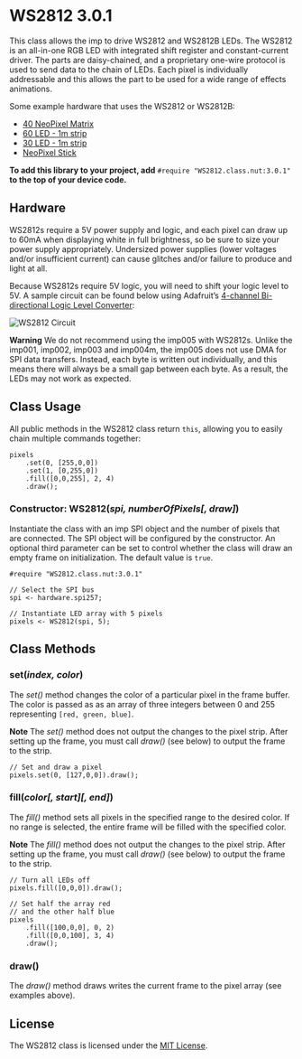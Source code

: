 # WS2812 3.0.1

This class allows the imp to drive WS2812 and WS2812B LEDs. The WS2812 is an all-in-one RGB LED with integrated shift register and constant-current driver. The parts are daisy-chained, and a proprietary one-wire protocol is used to send data to the chain of LEDs. Each pixel is individually addressable and this allows the part to be used for a wide range of effects animations.

Some example hardware that uses the WS2812 or WS2812B:

* [40 NeoPixel Matrix](http://www.adafruit.com/products/1430)
* [60 LED - 1m strip](http://www.adafruit.com/products/1138)
* [30 LED - 1m strip](http://www.adafruit.com/products/1376)
* [NeoPixel Stick](http://www.adafruit.com/products/1426)

**To add this library to your project, add** `#require "WS2812.class.nut:3.0.1"` **to the top of your device code.**

## Hardware

WS2812s require a 5V power supply and logic, and each pixel can draw up to 60mA when displaying white in full brightness, so be sure to size your power supply appropriately. Undersized power supplies (lower voltages and/or insufficient current) can cause glitches and/or failure to produce and light at all.

Because WS2812s require 5V logic, you will need to shift your logic level to 5V. A sample circuit can be found below using Adafruit’s [4-channel Bi-directional Logic Level Converter](http://www.adafruit.com/products/757):

![WS2812 Circuit](./circuit.png)

**Warning** We do not recommend using the imp005 with WS2812s. Unlike the imp001, imp002, imp003 and imp004m, the imp005 does not use DMA for SPI data transfers. Instead, each byte is written out individually, and this means there will always be a small gap between each byte. As a result, the LEDs may not work as expected.

## Class Usage

All public methods in the WS2812 class return `this`, allowing you to easily chain multiple commands together:

```squirrel
pixels
    .set(0, [255,0,0])
    .set(1, [0,255,0])
    .fill([0,0,255], 2, 4)
    .draw();
```

### Constructor: WS2812(*spi, numberOfPixels[, draw]*)

Instantiate the class with an imp SPI object and the number of pixels that are connected. The SPI object will be configured by the constructor. An optional third parameter can be set to control whether the class will draw an empty frame on initialization. The default value is `true`.

```squirrel
#require "WS2812.class.nut:3.0.1"

// Select the SPI bus
spi <- hardware.spi257;

// Instantiate LED array with 5 pixels
pixels <- WS2812(spi, 5);
```

## Class Methods

### set(*index, color*)

The *set()* method changes the color of a particular pixel in the frame buffer. The color is passed as as an array of three integers between 0 and 255 representing `[red, green, blue]`.

**Note** The *set()* method does not output the changes to the pixel strip. After setting up the frame, you must call *draw()* (see below) to output the frame to the strip.

```squirrel
// Set and draw a pixel
pixels.set(0, [127,0,0]).draw();
```

### fill(*color[, start][, end]*)

The *fill()* method sets all pixels in the specified range to the desired color. If no range is selected, the entire frame will be filled with the specified color.

**Note** The *fill()* method does not output the changes to the pixel strip. After setting up the frame, you must call *draw()* (see below) to output the frame to the strip.

```squirrel
// Turn all LEDs off
pixels.fill([0,0,0]).draw();
```

```squirrel
// Set half the array red
// and the other half blue
pixels
    .fill([100,0,0], 0, 2)
    .fill([0,0,100], 3, 4)
    .draw();
```

### draw()

The *draw()* method draws writes the current frame to the pixel array (see examples above).

## License

The WS2812 class is licensed under the [MIT License](https://github.com/electricimp/ws2812/tree/master/LICENSE).
